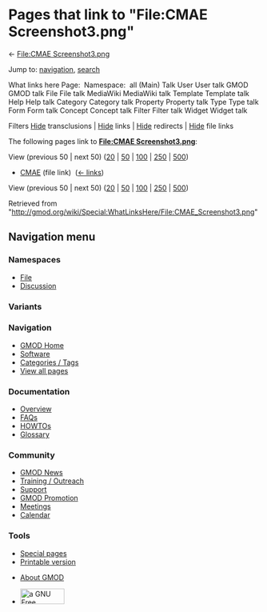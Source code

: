 <div id="mw-page-base" class="noprint">

</div>

<div id="mw-head-base" class="noprint">

</div>

<div id="content" class="mw-body" role="main">

<span id="top"></span>

<div id="mw-js-message" style="display:none;">

</div>



# <span dir="auto">Pages that link to "File:CMAE Screenshot3.png"</span>

<div id="bodyContent">

<div id="contentSub">

← [File:CMAE
Screenshot3.png](/wiki/File:CMAE_Screenshot3.png "File:CMAE Screenshot3.png")

</div>

<div id="jump-to-nav" class="mw-jump">

Jump to: [navigation](#mw-navigation), [search](#p-search)

</div>

<div id="mw-content-text">

What links here Page:  Namespace:  all (Main) Talk User User talk GMOD
GMOD talk File File talk MediaWiki MediaWiki talk Template Template talk
Help Help talk Category Category talk Property Property talk Type Type
talk Form Form talk Concept Concept talk Filter Filter talk Widget
Widget talk

Filters
[Hide](/mediawiki/index.php?title=Special:WhatLinksHere/File:CMAE_Screenshot3.png&hidetrans=1 "Special:WhatLinksHere/File:CMAE Screenshot3.png")
transclusions \|
[Hide](/mediawiki/index.php?title=Special:WhatLinksHere/File:CMAE_Screenshot3.png&hidelinks=1 "Special:WhatLinksHere/File:CMAE Screenshot3.png")
links \|
[Hide](/mediawiki/index.php?title=Special:WhatLinksHere/File:CMAE_Screenshot3.png&hideredirs=1 "Special:WhatLinksHere/File:CMAE Screenshot3.png")
redirects \|
[Hide](/mediawiki/index.php?title=Special:WhatLinksHere/File:CMAE_Screenshot3.png&hideimages=1 "Special:WhatLinksHere/File:CMAE Screenshot3.png")
file links

The following pages link to **[File:CMAE
Screenshot3.png](/wiki/File:CMAE_Screenshot3.png "File:CMAE Screenshot3.png")**:

View (previous 50 \| next 50)
([20](/mediawiki/index.php?title=Special:WhatLinksHere/File:CMAE_Screenshot3.png&limit=20 "Special:WhatLinksHere/File:CMAE Screenshot3.png")
\|
[50](/mediawiki/index.php?title=Special:WhatLinksHere/File:CMAE_Screenshot3.png&limit=50 "Special:WhatLinksHere/File:CMAE Screenshot3.png")
\|
[100](/mediawiki/index.php?title=Special:WhatLinksHere/File:CMAE_Screenshot3.png&limit=100 "Special:WhatLinksHere/File:CMAE Screenshot3.png")
\|
[250](/mediawiki/index.php?title=Special:WhatLinksHere/File:CMAE_Screenshot3.png&limit=250 "Special:WhatLinksHere/File:CMAE Screenshot3.png")
\|
[500](/mediawiki/index.php?title=Special:WhatLinksHere/File:CMAE_Screenshot3.png&limit=500 "Special:WhatLinksHere/File:CMAE Screenshot3.png"))

- [CMAE](/wiki/CMAE "CMAE") (file link) ‎
  <span class="mw-whatlinkshere-tools">([←
  links](/mediawiki/index.php?title=Special:WhatLinksHere&target=CMAE "Special:WhatLinksHere"))</span>

View (previous 50 \| next 50)
([20](/mediawiki/index.php?title=Special:WhatLinksHere/File:CMAE_Screenshot3.png&limit=20 "Special:WhatLinksHere/File:CMAE Screenshot3.png")
\|
[50](/mediawiki/index.php?title=Special:WhatLinksHere/File:CMAE_Screenshot3.png&limit=50 "Special:WhatLinksHere/File:CMAE Screenshot3.png")
\|
[100](/mediawiki/index.php?title=Special:WhatLinksHere/File:CMAE_Screenshot3.png&limit=100 "Special:WhatLinksHere/File:CMAE Screenshot3.png")
\|
[250](/mediawiki/index.php?title=Special:WhatLinksHere/File:CMAE_Screenshot3.png&limit=250 "Special:WhatLinksHere/File:CMAE Screenshot3.png")
\|
[500](/mediawiki/index.php?title=Special:WhatLinksHere/File:CMAE_Screenshot3.png&limit=500 "Special:WhatLinksHere/File:CMAE Screenshot3.png"))

</div>

<div class="printfooter">

Retrieved from
"<http://gmod.org/wiki/Special:WhatLinksHere/File:CMAE_Screenshot3.png>"

</div>

<div id="catlinks" class="catlinks catlinks-allhidden">

</div>

<div class="visualClear">

</div>

</div>

</div>

<div id="mw-navigation">

## Navigation menu

<div id="mw-head">



<div id="left-navigation">

<div id="p-namespaces" class="vectorTabs" role="navigation"
aria-labelledby="p-namespaces-label">

### Namespaces

- <span id="ca-nstab-image"><a href="/wiki/File:CMAE_Screenshot3.png" accesskey="c"
  title="View the file page [c]">File</a></span>
- <span id="ca-talk"><a
  href="/mediawiki/index.php?title=File_talk:CMAE_Screenshot3.png&amp;action=edit&amp;redlink=1"
  accesskey="t"
  title="Discussion about the content page [t]">Discussion</a></span>

</div>

<div id="p-variants" class="vectorMenu emptyPortlet" role="navigation"
aria-labelledby="p-variants-label">

### 

### Variants[](#)

<div class="menu">

</div>

</div>

</div>

<div id="right-navigation">





</div>



</div>

</div>

</div>

<div id="mw-panel">

<div id="p-logo" role="banner">

<a href="/wiki/Main_Page"
style="background-image: url(http://gmod.org/images/GMOD-cogs.png);"
title="Visit the main page"></a>

</div>

<div id="p-Navigation" class="portal" role="navigation"
aria-labelledby="p-Navigation-label">

### Navigation

<div class="body">

- <span id="n-GMOD-Home">[GMOD Home](/wiki/Main_Page)</span>
- <span id="n-Software">[Software](/wiki/GMOD_Components)</span>
- <span id="n-Categories-.2F-Tags">[Categories /
  Tags](/wiki/Categories)</span>
- <span id="n-View-all-pages">[View all
  pages](/wiki/Special:AllPages)</span>

</div>

</div>

<div id="p-Documentation" class="portal" role="navigation"
aria-labelledby="p-Documentation-label">

### Documentation

<div class="body">

- <span id="n-Overview">[Overview](/wiki/Overview)</span>
- <span id="n-FAQs">[FAQs](/wiki/Category:FAQ)</span>
- <span id="n-HOWTOs">[HOWTOs](/wiki/Category:HOWTO)</span>
- <span id="n-Glossary">[Glossary](/wiki/Glossary)</span>

</div>

</div>

<div id="p-Community" class="portal" role="navigation"
aria-labelledby="p-Community-label">

### Community

<div class="body">

- <span id="n-GMOD-News">[GMOD News](/wiki/GMOD_News)</span>
- <span id="n-Training-.2F-Outreach">[Training /
  Outreach](/wiki/Training_and_Outreach)</span>
- <span id="n-Support">[Support](/wiki/Support)</span>
- <span id="n-GMOD-Promotion">[GMOD
  Promotion](/wiki/GMOD_Promotion)</span>
- <span id="n-Meetings">[Meetings](/wiki/Meetings)</span>
- <span id="n-Calendar">[Calendar](/wiki/Calendar)</span>

</div>

</div>

<div id="p-tb" class="portal" role="navigation"
aria-labelledby="p-tb-label">

### Tools

<div class="body">

- <span id="t-specialpages"><a href="/wiki/Special:SpecialPages" accesskey="q"
  title="A list of all special pages [q]">Special pages</a></span>
- <span id="t-print"><a
  href="/mediawiki/index.php?title=Special:WhatLinksHere/File:CMAE_Screenshot3.png&amp;printable=yes"
  rel="alternate" accesskey="p"
  title="Printable version of this page [p]">Printable version</a></span>

</div>

</div>

</div>

</div>

<div id="footer" role="contentinfo">

- <span id="footer-places-about">[About
  GMOD](/wiki/GMOD:About "GMOD:About")</span>

<!-- -->

- <span id="footer-copyrightico">[<img src="http://www.gnu.org/graphics/gfdl-logo-small.png" width="88"
  height="31" alt="a GNU Free Documentation License" />](http://www.gnu.org/licenses/fdl-1.3.html)</span>




</div>
